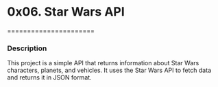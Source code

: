 # 0x06. Star Wars API

======================

### Description
This project is a simple API that returns information about Star Wars characters, planets, and vehicles. It
uses the Star Wars API to fetch data and returns it in JSON format.